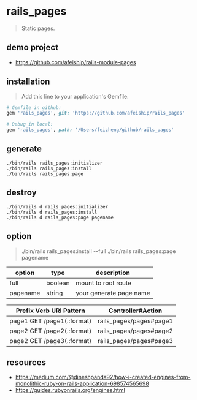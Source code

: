 # rails_pages
> Static pages.

## demo project
- https://github.com/afeiship/rails-module-pages

## installation
> Add this line to your application's Gemfile:

```ruby
# Gemfile in github:
gem 'rails_pages', git: 'https://github.com/afeiship/rails_pages'

# Debug in local:
gem 'rails_pages', path: '/Users/feizheng/github/rails_pages'
```

## generate
```shell
./bin/rails rails_pages:initializer
./bin/rails rails_pages:install
./bin/rails rails_pages:page
```

## destroy
```shell
./bin/rails d rails_pages:initializer
./bin/rails d rails_pages:install
./bin/rails d rails_pages:page pagename
```

## option
> ./bin/rails rails_pages:install --full
> ./bin/rails rails_pages:page pagename

| option   | type    | description             |
| -------- | ------- | ----------------------- |
| full     | boolean | mount to root route     |
| pagename | string  | your generate page name |

<!-- true -->
| Prefix Verb URI Pattern     | Controller#Action       |
| --------------------------- | ----------------------- |
| page1 GET  /page1(.:format) | rails_pages/pages#page1 |
| page2 GET  /page2(.:format) | rails_pages/pages#page2 |
| page2 GET  /page3(.:format) | rails_pages/pages#page3 |

## resources
- https://medium.com/@dineshpanda92/how-i-created-engines-from-monolithic-ruby-on-rails-application-698574565698
- https://guides.rubyonrails.org/engines.html
